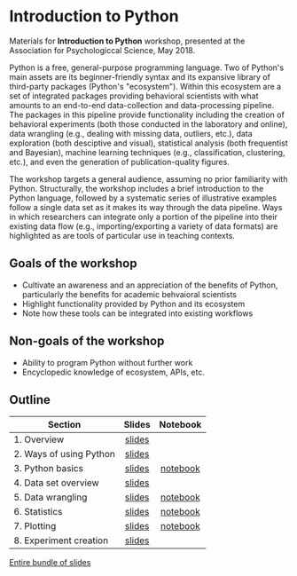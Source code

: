 # Introduction to Python

Materials for **Introduction to Python** workshop, presented at the Association for Psychologiccal Science, May 2018.

Python is a free, general-purpose programming language.  Two of Python's main assets are its beginner-friendly syntax and its expansive library of third-party packages (Python's "ecosystem").  Within this ecosystem are a set of integrated packages providing behavioral scientists with what amounts to an end-to-end data-collection and data-processing pipeline.  The packages in this pipeline provide functionality including the creation of behavioral experiments (both those conducted in the laboratory and online), data wrangling (e.g., dealing with missing data, outliers, etc.), data exploration (both desciptive and visual), statistical analysis (both frequentist and Bayesian), machine learning techniques (e.g., classification, clustering, etc.), and even the generation of publication-quality figures.

The workshop targets a general audience, assuming no prior familiarity with Python.  Structurally, the workshop includes a brief introduction to the Python language, followed by a systematic series of illustrative examples follow a single data set as it makes its way through the data pipeline.  Ways in which researchers can integrate only a portion of the pipeline into their existing data flow (e.g., importing/exporting a variety of data formats) are highlighted as are tools of particular use in teaching contexts.

## Goals of the workshop
* Cultivate an awareness and an appreciation of the benefits of Python, particularly the benefits for academic behvaioral scientists
* Highlight functionality provided by Python and its ecosystem
* Note how these tools can be integrated into existing workflows

## Non-goals of the workshop
* Ability to program Python without further work
* Encyclopedic knowledge of ecosystem, APIs, etc.


## Outline
| Section        | Slides           | Notebook  |
| ------------- |:-------------:| :-----:|
|1. Overview | [slides](./slides-1.pdf) | 
|2. Ways of using Python | [slides](./slides-2.pdf) |  
|3. Python basics | [slides](./slides-3.pdf) | [notebook](./notebook-3.ipynb)
|4. Data set overview | [slides](./slides-4.pdf) | 
|5. Data wrangling | [slides](./slides-5.pdf) | [notebook](./notebook-3.ipynb)
|6. Statistics | [slides](./slides-6.pdf) | [notebook](./notebook-3.ipynb)
|7. Plotting | [slides](./slides-7.pdf) | [notebook](./notebook-3.ipynb)
|8. Experiment creation | [slides](./slides-8.pdf) | 

[Entire bundle of slides](./slides-all.pdf)
